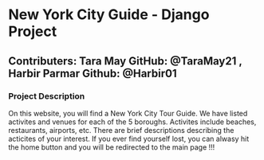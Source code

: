 # New York City Guide - Django Project

## Contributers: Tara May GitHub: @TaraMay21 , Harbir Parmar Github: @Harbir01

### Project Description 

On this website, you will find a New York City Tour Guide. We have listed activites and venues for each of the 5 boroughs. Activites include beaches, restaurants, airports, etc. There are brief descriptions describing the acticites of your interest. If you ever find yourself lost, you can alwasy hit the home button and you will be redirected to the main page !!!

